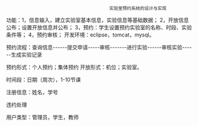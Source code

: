                                            实验室预约系统的设计与实现
功能：1，信息输入，建立实验室基本信息，实验信息等基础数据；
      2，开放信息公布；设置开放信息并公布；
      3，预约：学生设置预约实验室的名称、时段、实验条件等；
      4，预约审核；
开发环境：eclipse，tomcat，mysql。

预约流程：查询信息------提交申请-----审核-------进行实验------审核实验------生成实验记录

预约形式：个人预约；集体预约     开放形式：机位；实验室。

时间段：日期（周次），1-10节课

注册信息：姓名，学号

违约处理

用户类型：管理员，学生，教师



 

